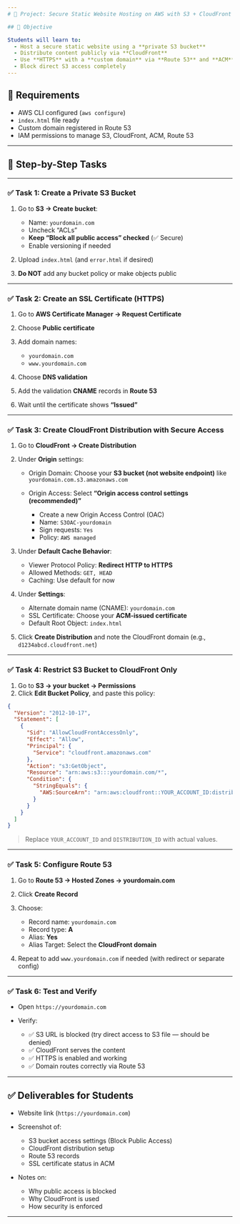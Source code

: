 ```yaml
---
# 🔐 Project: Secure Static Website Hosting on AWS with S3 + CloudFront + Route 53 (No Public S3 Access)

## 🧠 Objective

Students will learn to:
  - Host a secure static website using a **private S3 bucket**
  - Distribute content publicly via **CloudFront**
  - Use **HTTPS** with a **custom domain** via **Route 53** and **ACM**
  - Block direct S3 access completely
---
```


## 🧰 Requirements

- AWS CLI configured (`aws configure`)
- `index.html` file ready
- Custom domain registered in Route 53
- IAM permissions to manage S3, CloudFront, ACM, Route 53

---

## 📘 Step-by-Step Tasks

---

### ✅ Task 1: Create a **Private S3 Bucket**

1. Go to **S3 → Create bucket**:

   - Name: `yourdomain.com`
   - Uncheck “ACLs”
   - **Keep “Block all public access” checked** (✅ Secure)
   - Enable versioning if needed

2. Upload `index.html` (and `error.html` if desired)

3. **Do NOT** add any bucket policy or make objects public

---

### ✅ Task 2: Create an SSL Certificate (HTTPS)

1. Go to **AWS Certificate Manager → Request Certificate**
2. Choose **Public certificate**
3. Add domain names:

   - `yourdomain.com`
   - `www.yourdomain.com`

4. Choose **DNS validation**
5. Add the validation **CNAME** records in **Route 53**
6. Wait until the certificate shows **“Issued”**

---

### ✅ Task 3: Create CloudFront Distribution with Secure Access

1. Go to **CloudFront → Create Distribution**

2. Under **Origin** settings:

   - Origin Domain: Choose your **S3 bucket (not website endpoint)** like `yourdomain.com.s3.amazonaws.com`
   - Origin Access: Select **“Origin access control settings (recommended)”**

     - Create a new Origin Access Control (OAC)
     - Name: `S3OAC-yourdomain`
     - Sign requests: `Yes`
     - Policy: `AWS managed`

3. Under **Default Cache Behavior**:

   - Viewer Protocol Policy: **Redirect HTTP to HTTPS**
   - Allowed Methods: `GET, HEAD`
   - Caching: Use default for now

4. Under **Settings**:

   - Alternate domain name (CNAME): `yourdomain.com`
   - SSL Certificate: Choose your **ACM-issued certificate**
   - Default Root Object: `index.html`

5. Click **Create Distribution** and note the CloudFront domain (e.g., `d1234abcd.cloudfront.net`)

---

### ✅ Task 4: Restrict S3 Bucket to CloudFront Only

1. Go to **S3 → your bucket → Permissions**
2. Click **Edit Bucket Policy**, and paste this policy:

```json
{
  "Version": "2012-10-17",
  "Statement": [
    {
      "Sid": "AllowCloudFrontAccessOnly",
      "Effect": "Allow",
      "Principal": {
        "Service": "cloudfront.amazonaws.com"
      },
      "Action": "s3:GetObject",
      "Resource": "arn:aws:s3:::yourdomain.com/*",
      "Condition": {
        "StringEquals": {
          "AWS:SourceArn": "arn:aws:cloudfront::YOUR_ACCOUNT_ID:distribution/DISTRIBUTION_ID"
        }
      }
    }
  ]
}
```

> Replace `YOUR_ACCOUNT_ID` and `DISTRIBUTION_ID` with actual values.

---

### ✅ Task 5: Configure Route 53

1. Go to **Route 53 → Hosted Zones → yourdomain.com**
2. Click **Create Record**
3. Choose:

   - Record name: `yourdomain.com`
   - Record type: **A**
   - Alias: **Yes**
   - Alias Target: Select the **CloudFront domain**

4. Repeat to add `www.yourdomain.com` if needed (with redirect or separate config)

---

### ✅ Task 6: Test and Verify

- Open `https://yourdomain.com`
- Verify:

  - ✅ S3 URL is blocked (try direct access to S3 file — should be denied)
  - ✅ CloudFront serves the content
  - ✅ HTTPS is enabled and working
  - ✅ Domain routes correctly via Route 53

---

## ✅ Deliverables for Students

- Website link (`https://yourdomain.com`)
- Screenshot of:

  - S3 bucket access settings (Block Public Access)
  - CloudFront distribution setup
  - Route 53 records
  - SSL certificate status in ACM

- Notes on:

  - Why public access is blocked
  - Why CloudFront is used
  - How security is enforced

---
